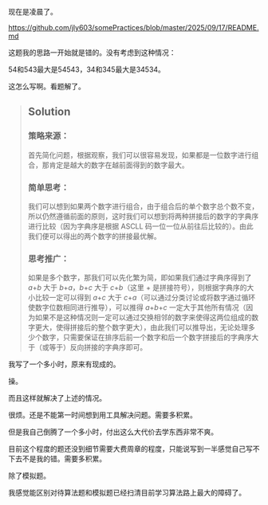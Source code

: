 现在是凌晨了。

https://github.com/jly603/somePractices/blob/master/2025/09/17/README.md

这题我的思路一开始就是错的。没有考虑到这种情况：

54和543最大是54543，34和345最大是34534。

这怎么写啊。看题解了。

> ## Solution
>
> ### 策略来源：
>
> 首先简化问题，根据观察，我们可以很容易发现，如果都是一位数字进行组合，那肯定是越大的数字在越前面得到的数字最大。
>
> ### 简单思考：
>
> 我们可以想到如果两个数字进行组合，由于组合后的单个数字总个数不变，所以仍然遵循前面的原则，这时我们可以想到将两种拼接后的数字的字典序进行比较（因为字典序是根据 ASCLL 码一位一位从前往后比较的）。由此我们便可以得出的两个数字的拼接最优解。
>
> ### 思考推广：
>
> 如果是多个数字，那我们可以先化繁为简，即如果我们通过字典序得到了 *a*+*b* 大于 *b*+*a*，*b*+*c* 大于 *c*+*b*（这里 + 是拼接符号），则根据字典序的大小比较一定可以得到 *a*+*c* 大于 *c*+*a*（可以通过分类讨论或将数字通过循环使数字位数相同进行推导），可以推得 *a*+*b*+*c* 一定大于其他所有情况（因为如果不是这种情况则一定可以通过交换相邻的数字来使得这两位组成的数字更大，使得拼接后的整个数字更大），由此我们可以推导出，无论处理多少个数字，只需要保证在排序后前一个数字和后一个数字拼接后的字典序大于（或等于）反向拼接的字典序即可。

我写了一个多小时，原来有现成的。

操。

而且这样就解决了上述的情况。

很烦。还是不能第一时间想到用工具解决问题。需要多积累。

但是我自己倒腾了一个多小时，付出这么大代价去学东西非常不爽。

目前这个程度的题还没到细节需要大费周章的程度，只能说写到一半感觉自己写不下去不是我的错。需要多积累。

除了模拟题。

我感觉能区别对待算法题和模拟题已经扫清目前学习算法路上最大的障碍了。